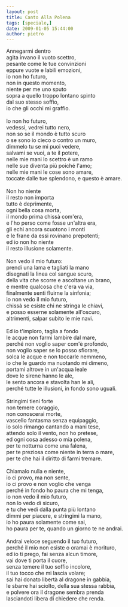 ```yaml
---
layout: post
title: Canto Alla Polena
tags: [speciale,]
date: 2009-01-05 15:44:00
author: pietro
---
```

Annegarmi dentro<br/>agita invano il vuoto scettro,<br/>pesante come le tue convinzioni<br/>eppure vuote e labili emozioni,<br/>io non ho futuro,<br/>non in questo momento,<br/>niente per me uno sputo<br/>sopra a quello troppo lontano spinto<br/>dal suo stesso soffio,<br/>io che gli occhi mi graffio.<br/><br/>Io non ho futuro,<br/>vedessi, vedrei tutto nero,<br/>non so se il mondo è tutto scuro<br/>o se sono io cieco o contro un muro,<br/>dimmelo tu se mi puoi vedere,<br/>salvami se vuoi, a te il potere,<br/>nelle mie mani lo scettro è un ramo<br/>nelle sue diventa più poiché l'amo;<br/>nelle mie mani le cose sono amare,<br/>toccate dalle tue splendono, e questo è amare.<br/><br/>Non ho niente<br/>il resto non importa<br/>tutto è deprimente,<br/>ogni bella cosa morta,<br/>il mondo prima chissà com'era,<br/>e l'ho perso come fosse un'altra era,<br/>gli echi ancora scuotono i monti<br/>e le frane da essi rovinano prepotenti;<br/>ed io non ho niente<br/>il resto illusione solamente.<br/><br/>Non vedo il mio futuro:<br/>prendi una lama e tagliati la mano<br/>disegnati la linea col sangue scuro,<br/>della vita che scorre e ascoltane un brano,<br/>e mentre qualcosa che c'era va via,<br/>finalmente senti fluirne la sinfonia;<br/>io non vedo il mio futuro,<br/>chissà se esiste chi ne stringa le chiavi,<br/>e posso esserne solamente all'oscuro,<br/>altrimenti, salpar subito le mie navi.<br/><br/>Ed io t'imploro, taglia a fondo<br/>le acque non farmi lambire dal mare,<br/>perché non voglio saper com'è profondo,<br/>non voglio saper se lo posso sfiorare,<br/>solca le acque e non toccarle nemmeno,<br/>io che le guardo ma nuotando mi dimeno,<br/>portami altrove in un'acqua leale<br/>dove le sirene hanno le ale,<br/>le sento ancora e stavolta han le ali,<br/>perché tutte le illusioni, in fondo sono uguali.<br/><br/>Stringimi tieni forte<br/>non temere coraggio,<br/>non conoscerai morte,<br/>vascello fantasma senza equipaggio,<br/>io solo rimango cantando a mani tese,<br/>attendo solo il vento, non ho pretese,<br/>ed ogni cosa adesso o mia polena,<br/>per te notturna come una falena,<br/>per te preziosa come niente in terra o mare,<br/>per te che hai il diritto di farmi tremare.<br/><br/>Chiamalo nulla e niente,<br/>io ci provo, ma non sente,<br/>io ci provo e non voglio che venga<br/>perché in fondo ho paura che mi tenga,<br/>io non vedo il mio futuro,<br/>non lo vedo di sicuro,<br/>e tu che vedi dalla punta più lontano<br/>dimmi per piacere, e stringimi la mano,<br/>io ho paura solamente come sai,<br/>ho paura per te, quando un giorno te ne andrai.<br/><br/>Andrai veloce seguendo il tuo futuro,<br/>perché il mio non esiste o oramai è morituro,<br/>ed io ti prego, fai senza alcun timore,<br/>vai dove ti porta il cuore,<br/>senza temere il tuo soffio incolore,<br/>il tuo tocco che mi lascia volare;<br/>sai hai donato libertà al dragone in gabbia,<br/>le sbarre hai sciolto, della sua stessa rabbia,<br/>e polvere ora il dragone sembra prenda<br/>lasciandoti libera di chiedere che renda.
